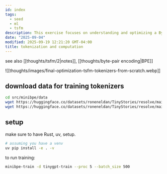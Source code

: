 ```yaml
---
id: index
tags:
  - seed
  - ml
  - tsfm
description: This exercise focuses on understanding and optimizing a Byte Pair Encoding (BPE) tokenizer.
date: "2025-09-04"
modified: 2025-09-19 12:21:20 GMT-04:00
title: tokenization and computation
---
```


see also [[thoughts/tsfm/2|notes]], [[thoughts/byte-pair encoding|BPE]]

![[thoughts/images/final-optimization-tsfm-tokenizers-from-scratch.webp]]

## download data for training tokenizers

```bash
cd src/minibpe/data
wget https://huggingface.co/datasets/roneneldan/TinyStories/resolve/main/TinyStoriesV2-GPT4-train.txt
wget https://huggingface.co/datasets/roneneldan/TinyStories/resolve/main/TinyStoriesV2-GPT4-valid.txt
```

## setup

make sure to have Rust, uv, setup.

```bash
# assuming you have a venv
uv pip install -e . -v
```

to run training:

```bash
minibpe-train -d tinygpt-train --proc 5 --batch_size 500
```
